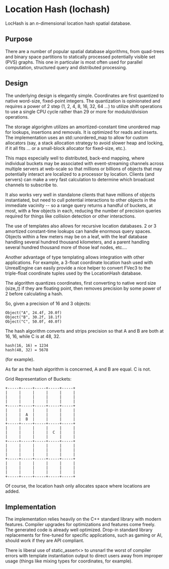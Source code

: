 # Location Hash (lochash)

LocHash is an *n*-dimensional location hash spatial database.

## Purpose

There are a number of popular spatial database algorithms, from quad-trees and binary space partitions to statically processed potentially visible set (PVS) graphs. This one in particular is most often used for parallel computation, structured query and distributed processing.

## Design

The underlying design is elegantly simple. Coordinates are first quantized to native word-size, fixed-point integers. The quantization is opinionated and requires a power of 2 step (1, 2, 4, 8, 16, 32, 64 ...) to utilize shift operations to use a single CPU cycle rather than 29 or more for modulo/division operations.

The storage algorighm utilizes an amortized-constant time unordered map for lookups, insertions and removals. It is optimized for reads and inserts. The implementation uses an std::unordered_map to allow for custom allocators (say, a stack allocation strategy to avoid slower heap and locking, if it all fits ... or a small-block allocator for fixed-size, etc.).

This maps especially well to distributed, back-end mapping, where individual buckets may be associated with event-streaming channels across multiple servers at web-scale so that millions or billions of objects that may potentially interact are localized to a processor by location. Clients (and servers) can make a very fast calculation to determine which broadcast channels to subscribe to.

It also works very well in standalone clients that have millions of objects instantiated, but need to cull potential interactions to other objects in the immediate vacinity -- so a range query returns a handful of buckets, at most, with a few objects in each, reducing the number of precision queries required for things like collision detection or other interactions.

The use of templates also allows for recursive location databases. 2 or 3 amortized constant-time lookups can handle enormous query spaces. Objects within a few meters may be on a leaf, with the leaf database handling several hundred thousand kilometers, and a parent handling several hundred thousand more of those leaf nodes, etc....

Another advantage of type templating allows integration with other applications. For example, a 3-float coordinate location hash used with UnrealEngine can easily provide a nice helper to convert FVec3 to the triple-float coordinate tuples used by the LocationHash database.

The algorithm quantizes coordinates, first converting to native word size (size_t) if they are floating point, then removes precision by some power of 2 before calculating a hash.

So, given a precision of 16 and 3 objects:

```code
Object("A", 24.4f, 20.0f)
Object("B", 30.2f, 18.1f)
Object("C", 50.0f, 40.0f)
```

The hash algorithm converts and strips precision so that A and B are both at 16, 16, while C is at 48, 32.

```code
hash(16, 16) = 1234
hash(48, 32) = 5678
```

(for example).

As far as the hash algorithm is concerned, A and B are equal. C is not.

Grid Representation of Buckets:

```text
+-----+-----+-----+-----+-----+
|     |     |     |     |     |
|     |     |     |     |     |
|     |     |     |     |     |
+-----+-----+-----+-----+-----+
|     |     |     |     |     |
|     |  A  |     |     |     |
|     |  B  |     |     |     |
+-----+-----+-----+-----+-----+
|     |     |     |     |     |
|     |     |     |  C  |     |
|     |     |     |     |     |
+-----+-----+-----+-----+-----+
|     |     |     |     |     |
|     |     |     |     |     |
|     |     |     |     |     |
+-----+-----+-----+-----+-----+
|     |     |     |     |     |
|     |     |     |     |     |
|     |     |     |     |     |
+-----+-----+-----+-----+-----+
```

Of course, the location hash only allocates space where locations are added.

## Implementation

The implementation relies heavily on the C++ standard library with modern features. Compiler upgrades for optimizations and features come freely. The generated code is already well optimized. Drop-in standard library replacements for fine-tuned for specific applications, such as gaming or AI, should work if they are API compliant.

There is liberal use of static_assert<> to unsnarl the worst of compiler errors with template instantiation output to direct users away from improper usage (things like mixing types for coordinates, for example).
